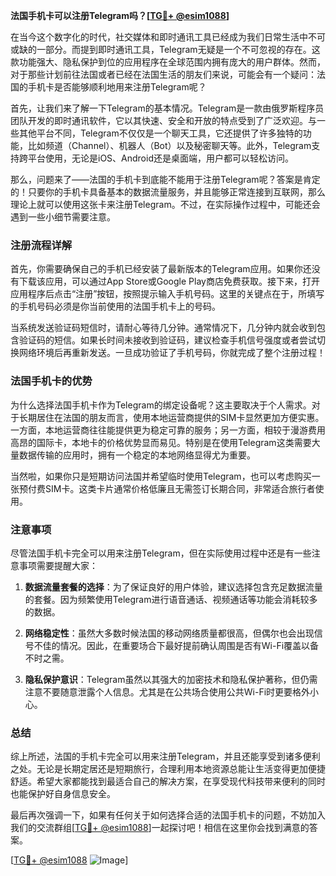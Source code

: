 **法国手机卡可以注册Telegram吗？[[TG💪+ @esim1088](https://t.me/s/esim1088)]**

在当今这个数字化的时代，社交媒体和即时通讯工具已经成为我们日常生活中不可或缺的一部分。而提到即时通讯工具，Telegram无疑是一个不可忽视的存在。这款功能强大、隐私保护到位的应用程序在全球范围内拥有庞大的用户群体。然而，对于那些计划前往法国或者已经在法国生活的朋友们来说，可能会有一个疑问：法国的手机卡是否能够顺利地用来注册Telegram呢？

首先，让我们来了解一下Telegram的基本情况。Telegram是一款由俄罗斯程序员团队开发的即时通讯软件，它以其快速、安全和开放的特点受到了广泛欢迎。与一些其他平台不同，Telegram不仅仅是一个聊天工具，它还提供了许多独特的功能，比如频道（Channel）、机器人（Bot）以及秘密聊天等。此外，Telegram支持跨平台使用，无论是iOS、Android还是桌面端，用户都可以轻松访问。

那么，问题来了——法国的手机卡到底能不能用于注册Telegram呢？答案是肯定的！只要你的手机卡具备基本的数据流量服务，并且能够正常连接到互联网，那么理论上就可以使用这张卡来注册Telegram。不过，在实际操作过程中，可能还会遇到一些小细节需要注意。

### 注册流程详解

首先，你需要确保自己的手机已经安装了最新版本的Telegram应用。如果你还没有下载该应用，可以通过App Store或Google Play商店免费获取。接下来，打开应用程序后点击“注册”按钮，按照提示输入手机号码。这里的关键点在于，所填写的手机号码必须是你当前使用的法国手机卡上的号码。

当系统发送验证码短信时，请耐心等待几分钟。通常情况下，几分钟内就会收到包含验证码的短信。如果长时间未接收到验证码，建议检查手机信号强度或者尝试切换网络环境后再重新发送。一旦成功验证了手机号码，你就完成了整个注册过程！

### 法国手机卡的优势

为什么选择法国手机卡作为Telegram的绑定设备呢？这主要取决于个人需求。对于长期居住在法国的朋友而言，使用本地运营商提供的SIM卡显然更加方便实惠。一方面，本地运营商往往能提供更为稳定可靠的服务；另一方面，相较于漫游费用高昂的国际卡，本地卡的价格优势显而易见。特别是在使用Telegram这类需要大量数据传输的应用时，拥有一个稳定的本地网络显得尤为重要。

当然啦，如果你只是短期访问法国并希望临时使用Telegram，也可以考虑购买一张预付费SIM卡。这类卡片通常价格低廉且无需签订长期合同，非常适合旅行者使用。

### 注意事项

尽管法国手机卡完全可以用来注册Telegram，但在实际使用过程中还是有一些注意事项需要提醒大家：

1. **数据流量套餐的选择**：为了保证良好的用户体验，建议选择包含充足数据流量的套餐。因为频繁使用Telegram进行语音通话、视频通话等功能会消耗较多的数据。
   
2. **网络稳定性**：虽然大多数时候法国的移动网络质量都很高，但偶尔也会出现信号不佳的情况。因此，在重要场合下最好提前确认周围是否有Wi-Fi覆盖以备不时之需。

3. **隐私保护意识**：Telegram虽然以其强大的加密技术和隐私保护著称，但仍需注意不要随意泄露个人信息。尤其是在公共场合使用公共Wi-Fi时更要格外小心。

### 总结

综上所述，法国的手机卡完全可以用来注册Telegram，并且还能享受到诸多便利之处。无论是长期定居还是短期旅行，合理利用本地资源总能让生活变得更加便捷舒适。希望大家都能找到最适合自己的解决方案，在享受现代科技带来便利的同时也能保护好自身信息安全。

最后再次强调一下，如果有任何关于如何选择合适的法国手机卡的问题，不妨加入我们的交流群组[[TG💪+ @esim1088](https://t.me/s/esim1088)]一起探讨吧！相信在这里你会找到满意的答案。

[[TG💪+ @esim1088](https://t.me/s/esim1088) ![Image](https://i.postimg.cc/4NQfJmqS/Snipaste-2025-05-13-00-14-12.png)]